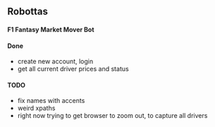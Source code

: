 ## Robottas 
#### F1 Fantasy Market Mover Bot

#### Done
- create new account, login
- get all current driver prices and status


#### TODO

- fix names with accents
- weird xpaths
- right now trying to get browser to zoom out, to capture all drivers




